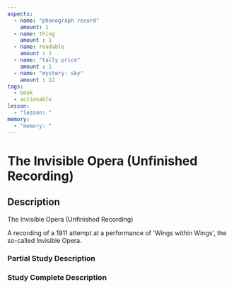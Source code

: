 ```yaml
---
aspects: 
  - name: "phonograph record"
    amount: 1
  - name: thing
    amount : 1
  - name: readable
    amount : 1
  - name: "tally price"
    amount : 1
  - name: "mystery: sky"
    amount : 12
tags:
  - book
  - actionable
lesson:
  - "lesson: "
memory:
  - "memory: "
---
```


# The Invisible Opera (Unfinished Recording)

## Description
The Invisible Opera (Unfinished Recording)

A recording of a 1911 attempt at a performance of 'Wings within Wings', the so-called Invisible Opera.
### Partial Study Description

### Study Complete Description
